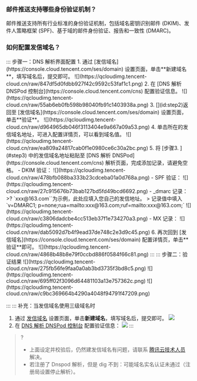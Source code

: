 [](id:que1) 

### 邮件推送支持哪些身份验证机制？
邮件推送支持所有行业标准的身份验证机制，包括域名密钥识别邮件 (DKIM)、发件人策略框架 (SPF)、基于域的邮件身份验证、报告和一致性 (DMARC)。

[](id:que2) 
### 如何配置发信域名？
<dx-tabs>
::: 步骤一：DNS 解析界面配置
1. 通过 [发信域名](https://console.cloud.tencent.com/ses/domain) 设置页面，单击**新建域名**，填写域名后，提交即可。
![](https://qcloudimg.tencent-cloud.cn/raw/847df5d0fdbb927f42c9592c53faf1c1.png)
2.  在 [DNS 解析 DNSPod 控制台](https://console.cloud.tencent.com/cns) 配置验证信息。
![](https://qcloudimg.tencent-cloud.cn/raw/55ab6eb0fb598b98040fb91c1403938a.png)
3. [](id:step2)返回至 [发信域名](https://console.cloud.tencent.com/ses/domain) 设置页面，单击**验证**。
![](https://qcloudimg.tencent-cloud.cn/raw/d964965db046f3113404e9a667a09a53.png)
4. 单击所在的发信域名地址，可进入配置详情页，可以看到域名值。
![](https://qcloudimg.tencent-cloud.cn/raw/ea809a24817cab0f1e0980ce6c30a2bc.png)
5. 将 [步骤3. ](#step3) 中的发信域名地址粘贴至 [DNS 解析 DNSPod](https://console.cloud.tencent.com/cns) 解析页面，完成添加记录，请避免空格。
 - DKIM 验证：
![](https://qcloudimg.tencent-cloud.cn/raw/478bfb088ba333b23cdceba01a0d768a.png)
 - SPF 验证：
![](https://qcloudimg.tencent-cloud.cn/raw/27c915676b73bab127bd5fd49bcd6692.png)
 - _dmarc 记录：
>? `xxx@163.com``为示例，此处应填入您自己的发信地址。
>
记录值中填入 `v=DMARC1; p=none;rua=mailto:xxx@163.com;ruf=mailto:xxx@163.com;`
![](https://qcloudimg.tencent-cloud.cn/raw/c3806dadcbe4cc513eb37f1e734270a3.png)
 - MX 记录：
![](https://qcloudimg.tencent-cloud.cn/raw/dab5092d7b4f9ead37de748c2e3d9c45.png)
6. 再次回到 [发信域名](https://console.cloud.tencent.com/ses/domain) 配置详情页，单击**验证**即可。
![](https://qcloudimg.tencent-cloud.cn/raw/4868b48b8e79f0ccbd886f0584f66c81.png)
:::
::: 步骤二：验证结果
![](https://qcloudimg.tencent-cloud.cn/raw/275fb56fe9faa0a0ab3bd3735f3bd8c5.png)
![](https://qcloudimg.tencent-cloud.cn/raw/695ff02f3096d64481103a13e757362c.png)
![](https://qcloudimg.tencent-cloud.cn/raw/c9bc369664b4290a4048f94791f47209.png)

:::
::: 补充：当发信域名使用三级域名时
1. 通过 [发信域名](https://console.cloud.tencent.com/ses/domain) 设置页面，单击**新建域名**，填写域名后，提交即可。
![](https://qcloudimg.tencent-cloud.cn/raw/becb7114398ece2c31de737190a0eae0.png)
2. 在 [DNS 解析 DNSPod 控制台](https://console.cloud.tencent.com/cns) 配置验证信息：
![](https://qcloudimg.tencent-cloud.cn/raw/ebe976120f18f30888cd40ff8e713b6c.png)
:::
</dx-tabs>

>?
>- 上面设定并校验后，仍然建发信域名有问题，请联系 [腾讯云技术人员](https://console.cloud.tencent.com/workorder/category) 解决。
>- 若注册了 Dnspod 解析，但是 dig 不到：可能域名实名认证未通过（注册局设置停止解析）。
